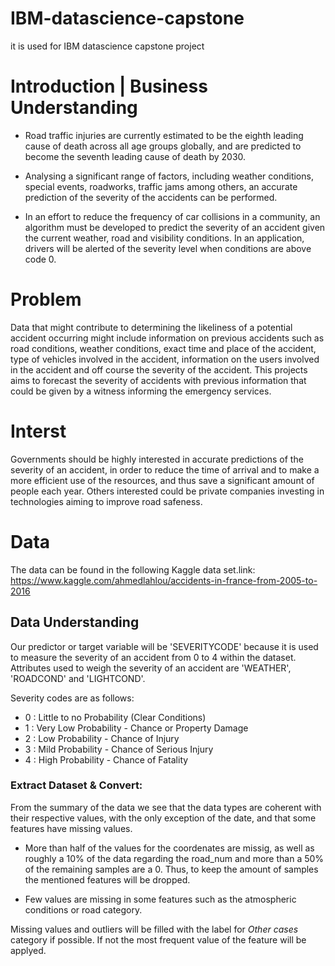 # IBM-datascience-capstone
it is used for IBM datascience capstone project

# Introduction | Business Understanding
 
* Road traffic injuries are currently estimated to be the eighth leading cause of death across all age groups globally, and are predicted to become the seventh leading cause of death by 2030.

* Analysing a significant range of factors, including weather conditions, special events, roadworks, traffic jams among others, an accurate prediction of the severity of the accidents can be performed.

* In an effort to reduce the frequency of car collisions in a community, an algorithm must be developed to predict the severity of an accident given the current weather, road and visibility conditions. In an application, drivers will be alerted of the severity level when conditions are above code 0.

# Problem

Data that might contribute to determining the likeliness of a potential accident occurring might include information on previous accidents such as road
conditions, weather conditions, exact time and place of the accident, type of vehicles involved in the accident, information on the users involved in the accident
and off course the severity of the accident. This projects aims to forecast the severity of accidents with previous information that could be given by a witness
informing the emergency services.

# Interst

Governments should be highly interested in accurate predictions of the severity of an accident, in order to reduce the time of arrival and to make a more efficient
use of the resources, and thus save a significant amount of people each year. Others interested could be private companies investing in technologies aiming
to improve road safeness.

# Data

The data can be found in the following Kaggle data set.link: https://www.kaggle.com/ahmedlahlou/accidents-in-france-from-2005-to-2016 

## Data Understanding

Our predictor or target variable will be 'SEVERITYCODE' because it is used to measure the severity of an accident from 0 to 4 within the dataset. Attributes used to weigh the severity of an accident are 'WEATHER', 'ROADCOND' and 'LIGHTCOND'.

Severity codes are as follows:
* 0 : Little to no Probability (Clear Conditions)
* 1 : Very Low Probability - Chance or Property Damage
* 2 : Low Probability - Chance of Injury
* 3 : Mild Probability - Chance of Serious Injury
* 4 : High Probability - Chance of Fatality

### Extract Dataset & Convert:

From the summary of the data we see that the data types are coherent with their respective values, with the only exception of the date, and that some features have missing values. 

+ More than half of the values for the coordenates are missig, as well as roughly a 10% of the data regarding the road_num and more than a 50% of the remaining samples are a 0. Thus, to keep the amount of samples the mentioned features will be dropped. 

+ Few values are missing in some features such as the atmospheric conditions or road category.


Missing values and outliers will be filled with the label for *Other cases* category if possible. If not the most frequent value of the feature will be applyed.

